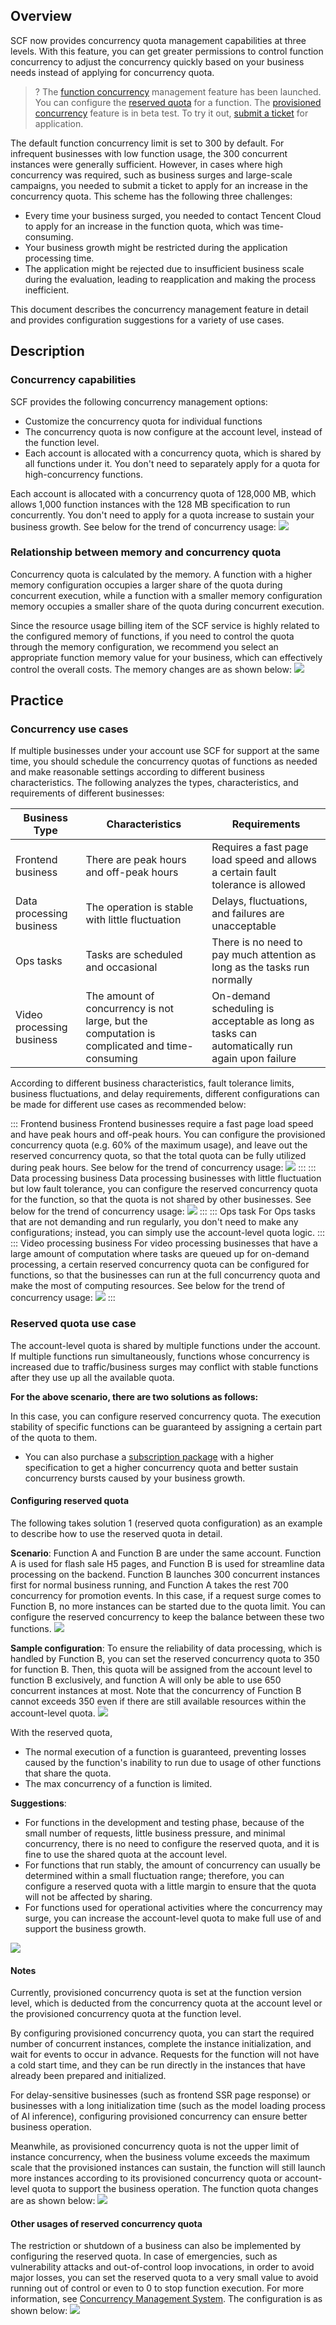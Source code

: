 ## Overview


SCF now provides concurrency quota management capabilities at three levels. With this feature, you can get greater permissions to control function concurrency to adjust the concurrency quickly based on your business needs instead of applying for concurrency quota.


>? The [function concurrency](https://intl.cloud.tencent.com/document/product/583/37040) management feature has been launched. You can configure the [reserved quota](https://intl.cloud.tencent.com/document/product/583/39464) for a function. The [provisioned concurrency](https://intl.cloud.tencent.com/document/product/583/37704) feature is in beta test. To try it out, [submit a ticket](https://console.intl.cloud.tencent.com/workorder/category) for application.


The default function concurrency limit is set to 300 by default. For infrequent businesses with low function usage, the 300 concurrent instances were generally sufficient. However, in cases where high concurrency was required, such as business surges and large-scale campaigns, you needed to submit a ticket to apply for an increase in the concurrency quota. This scheme has the following three challenges:

- Every time your business surged, you needed to contact Tencent Cloud to apply for an increase in the function quota, which was time-consuming.   
- Your business growth might be restricted during the application processing time.
- The application might be rejected due to insufficient business scale during the evaluation, leading to reapplication and making the process inefficient.

This document describes the concurrency management feature in detail and provides configuration suggestions for a variety of use cases.



## Description

### Concurrency capabilities

SCF provides the following concurrency management options:

- Customize the concurrency quota for individual functions
- The concurrency quota is now configure at the account level, instead of the function level.
- Each account is allocated with a concurrency quota, which is shared by all functions under it. You don't need to separately apply for a quota for high-concurrency functions.

Each account is allocated with a concurrency quota of 128,000 MB, which allows 1,000 function instances with the 128 MB specification to run concurrently. You don't need to apply for a quota increase to sustain your business growth. See below for the trend of concurrency usage:
![](https://main.qcloudimg.com/raw/ec9931cf41c7ce47251b2dbaadb170f5.png)


### Relationship between memory and concurrency quota

Concurrency quota is calculated by the memory. A function with a higher memory configuration occupies a larger share of the quota during concurrent execution, while a function with a smaller memory configuration memory occupies a smaller share of the quota during concurrent execution.

Since the resource usage billing item of the SCF service is highly related to the configured memory of functions, if you need to control the quota through the memory configuration, we recommend you select an appropriate function memory value for your business, which can effectively control the overall costs. The memory changes are as shown below:
![](https://main.qcloudimg.com/raw/3498140e74bbab6b328d9122bbc8ea86.png)





## Practice

### Concurrency use cases

If multiple businesses under your account use SCF for support at the same time, you should schedule the concurrency quotas of functions as needed and make reasonable settings according to different business characteristics. The following analyzes the types, characteristics, and requirements of different businesses:

| Business Type | Characteristics | Requirements |
|---------|---------|---------|
| Frontend business | There are peak hours and off-peak hours | Requires a fast page load speed and allows a certain fault tolerance is allowed |
| Data processing business | The operation is stable with little fluctuation | Delays, fluctuations, and failures are unacceptable |
| Ops tasks | Tasks are scheduled and occasional | There is no need to pay much attention as long as the tasks run normally |
| Video processing business | The amount of concurrency is not large, but the computation is complicated and time-consuming | On-demand scheduling is acceptable as long as tasks can automatically run again upon failure |


According to different business characteristics, fault tolerance limits, business fluctuations, and delay requirements, different configurations can be made for different use cases as recommended below:

[](id:proposal)
<dx-tabs>
::: Frontend business
Frontend businesses require a fast page load speed and have peak hours and off-peak hours. You can configure the provisioned concurrency quota (e.g. 60% of the maximum usage), and leave out the reserved concurrency quota, so that the total quota can be fully utilized during peak hours. See below for the trend of concurrency usage:
![](https://main.qcloudimg.com/raw/873e43f714412798dfd301dcce8ef908.png)
:::
::: Data processing business
Data processing businesses with little fluctuation but low fault tolerance, you can configure the reserved concurrency quota for the function, so that the quota is not shared by other businesses. See below for the trend of concurrency usage:
![](https://main.qcloudimg.com/raw/68d8e72e923aa4a81682160124398fbf.png)
:::
::: Ops task
For Ops tasks that are not demanding and run regularly, you don't need to make any configurations; instead, you can simply use the account-level quota logic.
:::
::: Video processing business
For video processing businesses that have a large amount of computation where tasks are queued up for on-demand processing, a certain reserved concurrency quota can be configured for functions, so that the businesses can run at the full concurrency quota and make the most of computing resources. See below for the trend of concurrency usage:
![](https://main.qcloudimg.com/raw/1328e16954a4eeff496665a44504aa21.png)
:::
</dx-tabs>



### Reserved quota use case

The account-level quota is shared by multiple functions under the account. If multiple functions run simultaneously, functions whose concurrency is increased due to traffic/business surges may conflict with stable functions after they use up all the available quota.

**For the above scenario, there are two solutions as follows:**


In this case, you can configure reserved concurrency quota. The execution stability of specific functions can be guaranteed by assigning a certain part of the quota to them.
- You can also purchase a [subscription package](https://www.tencentcloud.com/document/product/583/52230) with a higher specification to get a higher concurrency quota and better sustain concurrency bursts caused by your business growth.

#### Configuring reserved quota

The following takes solution 1 (reserved quota configuration) as an example to describe how to use the reserved quota in detail.

**Scenario**: Function A and Function B are under the same account. Function A is used for flash sale H5 pages, and Function B is used for streamline data processing on the backend. Function B launches 300 concurrent instances first for normal business running, and Function A takes the rest 700 concurrency for promotion events. In this case, if a request surge comes to Function B, no more instances can be started due to the quota limit. You can configure the reserved concurrency to keep the balance between these two functions.
![](https://main.qcloudimg.com/raw/9862ba9b8f8a665bf119c3565e335b8d.png)

**Sample configuration**: To ensure the reliability of data processing, which is handled by Function B, you can set the reserved concurrency quota to 350 for function B. Then, this quota will be assigned from the account level to function B exclusively, and function A will only be able to use 650 concurrent instances at most. Note that the concurrency of Function B cannot exceeds 350 even if there are still available resources within the account-level quota.
![](https://main.qcloudimg.com/raw/86f9d5c0fe010d5263de5c58df9ddd1a.png)

With the reserved quota,
- The normal execution of a function is guaranteed, preventing losses caused by the function's inability to run due to usage of other functions that share the quota.
- The max concurrency of a function is limited.

**Suggestions**:
- For functions in the development and testing phase, because of the small number of requests, little business pressure, and minimal concurrency, there is no need to configure the reserved quota, and it is fine to use the shared quota at the account level.
- For functions that run stably, the amount of concurrency can usually be determined within a small fluctuation range; therefore, you can configure a reserved quota with a little margin to ensure that the quota will not be affected by sharing.
- For functions used for operational activities where the concurrency may surge, you can increase the account-level quota to make full use of and support the business growth.


![](https://main.qcloudimg.com/raw/2395c23bbee3b79fbb21c5cb62ef8e3b.png)




#### Notes
Currently, provisioned concurrency quota is set at the function version level, which is deducted from the concurrency quota at the account level or the provisioned concurrency quota at the function level.

By configuring provisioned concurrency quota, you can start the required number of concurrent instances, complete the instance initialization, and wait for events to occur in advance. Requests for the function will not have a cold start time, and they can be run directly in the instances that have already been prepared and initialized.

For delay-sensitive businesses (such as frontend SSR page response) or businesses with a long initialization time (such as the model loading process of AI inference), configuring provisioned concurrency can ensure better business operation.

Meanwhile, as provisioned concurrency quota is not the upper limit of instance concurrency, when the business volume exceeds the maximum scale that the provisioned instances can sustain, the function will still launch more instances according to its provisioned concurrency quota or account-level quota to support the business operation. The function quota changes are as shown below:
![](https://main.qcloudimg.com/raw/76e5c52d273f284673747e2c025ed303.png)


#### Other usages of reserved concurrency quota

The restriction or shutdown of a business can also be implemented by configuring the reserved quota. In case of emergencies, such as vulnerability attacks and out-of-control loop invocations, in order to avoid major losses, you can set the reserved quota to a very small value to avoid running out of control or even to 0 to stop function execution. For more information, see [Concurrency Management System](https://intl.cloud.tencent.com/document/product/583/39464). The configuration is as shown below:
![](https://main.qcloudimg.com/raw/6bcb722183d8fb14609bb90a23323584.png)
